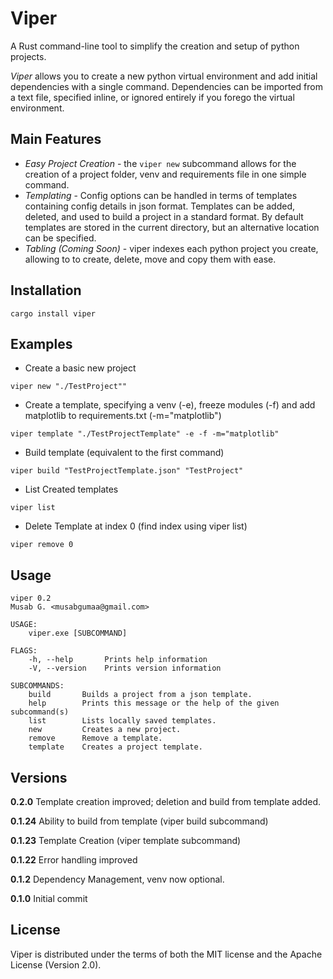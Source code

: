 # Viper

A Rust command-line tool to simplify the creation and setup of python projects.

*Viper* allows you to create a new python virtual environment and add initial dependencies with a single command. Dependencies can be imported from a text file, specified inline, or ignored entirely if you forego the virtual environment.

## Main Features
- *Easy Project Creation* - the `viper new` subcommand allows for the creation of a project folder, venv and requirements file in one simple command.
- *Templating* - Config options can be handled in terms of templates containing config details in json format. Templates can be added, deleted, and used to build a project in a standard format. By default templates are stored in the current directory, but an alternative location can be specified. 
- *Tabling (Coming Soon)* - viper indexes each python project you create, allowing to to create, delete, move and copy them with ease.

## Installation
```
cargo install viper
```

## Examples

- Create a basic new project
``` 
viper new "./TestProject""
```

- Create a template, specifying a venv (-e), freeze modules (-f) and add matplotlib to requirements.txt (-m="matplotlib")
```
viper template "./TestProjectTemplate" -e -f -m="matplotlib"
```

- Build template (equivalent to the first command)
```
viper build "TestProjectTemplate.json" "TestProject"
```

- List Created templates
```
viper list
```

- Delete Template at index 0 (find index using viper list)
``` 
viper remove 0
```

## Usage
```
viper 0.2
Musab G. <musabgumaa@gmail.com>

USAGE:
    viper.exe [SUBCOMMAND]

FLAGS:
    -h, --help       Prints help information
    -V, --version    Prints version information

SUBCOMMANDS:
    build       Builds a project from a json template.
    help        Prints this message or the help of the given subcommand(s)
    list        Lists locally saved templates.
    new         Creates a new project.
    remove      Remove a template.
    template    Creates a project template.
```

## Versions
**0.2.0** Template creation improved; deletion and build from template added.

**0.1.24** Ability to build from template (viper build subcommand)

**0.1.23** Template Creation (viper template subcommand)

**0.1.22**  Error handling improved

**0.1.2**  Dependency Management, venv now optional.

**0.1.0**  Initial commit

## License
Viper is distributed under the terms of both the MIT license and the Apache License (Version 2.0).

